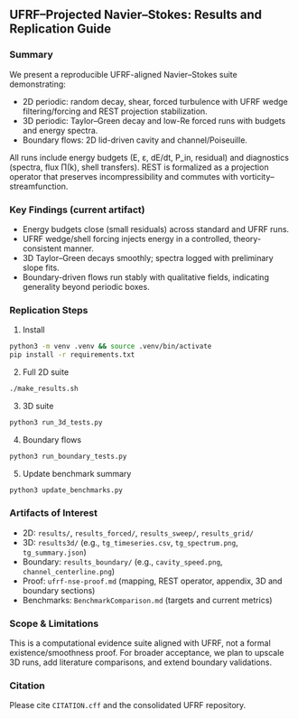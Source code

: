 ## UFRF–Projected Navier–Stokes: Results and Replication Guide

### Summary
We present a reproducible UFRF-aligned Navier–Stokes suite demonstrating:
- 2D periodic: random decay, shear, forced turbulence with UFRF wedge filtering/forcing and REST projection stabilization.
- 3D periodic: Taylor–Green decay and low-Re forced runs with budgets and energy spectra.
- Boundary flows: 2D lid-driven cavity and channel/Poiseuille.

All runs include energy budgets (E, ε, dE/dt, P_in, residual) and diagnostics (spectra, flux Π(k), shell transfers). REST is formalized as a projection operator that preserves incompressibility and commutes with vorticity–streamfunction.

### Key Findings (current artifact)
- Energy budgets close (small residuals) across standard and UFRF runs.
- UFRF wedge/shell forcing injects energy in a controlled, theory-consistent manner.
- 3D Taylor–Green decays smoothly; spectra logged with preliminary slope fits.
- Boundary-driven flows run stably with qualitative fields, indicating generality beyond periodic boxes.

### Replication Steps
1) Install
```bash
python3 -m venv .venv && source .venv/bin/activate
pip install -r requirements.txt
```
2) Full 2D suite
```bash
./make_results.sh
```
3) 3D suite
```bash
python3 run_3d_tests.py
```
4) Boundary flows
```bash
python3 run_boundary_tests.py
```
5) Update benchmark summary
```bash
python3 update_benchmarks.py
```

### Artifacts of Interest
- 2D: `results/`, `results_forced/`, `results_sweep/`, `results_grid/`
- 3D: `results3d/` (e.g., `tg_timeseries.csv`, `tg_spectrum.png`, `tg_summary.json`)
- Boundary: `results_boundary/` (e.g., `cavity_speed.png`, `channel_centerline.png`)
- Proof: `ufrf-nse-proof.md` (mapping, REST operator, appendix, 3D and boundary sections)
- Benchmarks: `BenchmarkComparison.md` (targets and current metrics)

### Scope & Limitations
This is a computational evidence suite aligned with UFRF, not a formal existence/smoothness proof. For broader acceptance, we plan to upscale 3D runs, add literature comparisons, and extend boundary validations.

### Citation
Please cite `CITATION.cff` and the consolidated UFRF repository.
